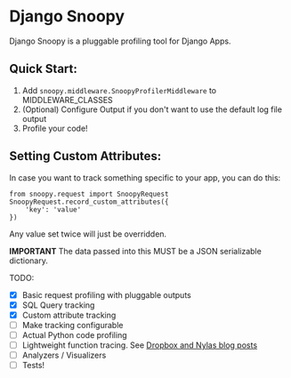 Django Snoopy
=============

Django Snoopy is a pluggable profiling tool for Django Apps.

Quick Start:
------------
1. Add `snoopy.middleware.SnoopyProfilerMiddleware` to MIDDLEWARE_CLASSES
2. (Optional) Configure Output if you don't want to use the default log file output
3. Profile your code!

Setting Custom Attributes:
--------------------------
In case you want to track something specific to your app, you can do this:
```
from snoopy.request import SnoopyRequest
SnoopyRequest.record_custom_attributes({
    'key': 'value'
})
```
Any value set twice will just be overridden.

**IMPORTANT** The data passed into this MUST be a JSON serializable dictionary.

TODO:

- [x] Basic request profiling with pluggable outputs
- [x] SQL Query tracking
- [x] Custom attribute tracking
- [ ] Make tracking configurable
- [ ] Actual Python code profiling
- [ ] Lightweight function tracing. See [Dropbox and Nylas blog posts](https://news.ycombinator.com/item?id=10811373)
- [ ] Analyzers / Visualizers
- [ ] Tests!
